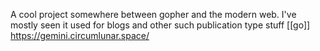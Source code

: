 A cool project somewhere between gopher and the modern web. I've mostly seen it used for blogs and other such publication type stuff
[[go]] https://gemini.circumlunar.space/